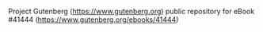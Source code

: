 Project Gutenberg (https://www.gutenberg.org) public repository for eBook #41444 (https://www.gutenberg.org/ebooks/41444)
